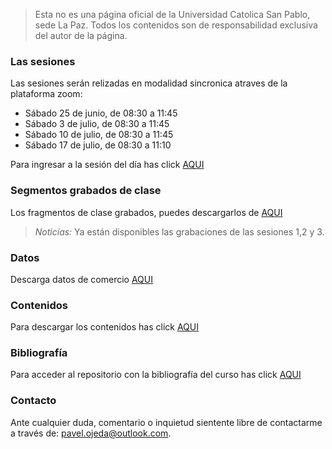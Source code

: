 
> Esta no es una página oficial de la Universidad Catolica San Pablo, sede La Paz. Todos los contenidos son de responsabilidad exclusiva del autor de la página.

### Las sesiones 
Las sesiones serán relizadas en modalidad sincronica atraves de la plataforma zoom:


- Sábado 25 de junio,  de 08:30 a 11:45
- Sábado 3  de julio,  de 08:30 a 11:45
- Sábado 10 de julio,  de 08:30 a 11:45 
- Sábado 17 de julio,  de 08:30 a 11:10


Para ingresar a la sesión del día has click [AQUI](https://zoom.us/j/98203647470?pwd=OHFvL0R4RklHbi9IWFpRbmtRcmh3Zz09)

### Segmentos grabados de clase

Los fragmentos de clase grabados, puedes descargarlos de [AQUI](https://mega.nz/folder/VJ02UBTR#nCNUcYkmwu2aj3zMOEpfvQ)

> *Noticias:* Ya están disponibles las grabaciones de las sesiones 1,2 y 3.

### Datos 
Descarga datos de comercio [AQUI](https://mega.nz/folder/5JskmBBS#cXVRBAYZ4kRU2vM3h2KPyg)

### Contenidos
Para descargar los contenidos has click [AQUI]()


### Bibliografía
Para acceder al repositorio con la bibliografía del curso has click [AQUI]()


### Contacto
Ante cualquier duda, comentario o inquietud sientente libre de contactarme a través de: pavel.ojeda@outlook.com.


